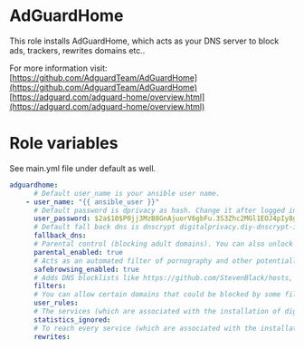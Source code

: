 # AdGuardHome
This role installs AdGuardHome, which acts as your DNS server to block ads, trackers, rewrites domains etc..

For more information visit:  
[https://github.com/AdguardTeam/AdGuardHome](https://github.com/AdguardTeam/AdGuardHome)  
[https://adguard.com/adguard-home/overview.html](https://adguard.com/adguard-home/overview.html)

# Role variables
See main.yml file under default as well.
```yaml
adguardhome:
      # Default user_name is your ansible user name.
    - user_name: "{{ ansible_user }}"
      # Default password is dprivacy as hash. Change it after logged in or create another hash `mkpasswd -m bcrypt -R 10 <password>`.
      user_password: $2a$10$P0jj3MzB8GnAjuorV6gbFu.3S3Zhc2MGl1EOJ4pIy8gjdd9uDXz4i
      # Default fall back dns is dnscrypt digitalprivacy.diy-dnscrypt-ipv4. See a list here https://dnscrypt.info/public-servers/ if you want to change it.
      fallback_dns:
      # Parental control (blocking adult domains). You can also unlock specific domains for specific clients if you wish under https://adguardhome.digitalprivacy.homes/#custom_rules - @@||example.com^$client='your_computer'
      parental_enabled: true
      # Acts as an automated filter of pornography and other potentially offensive and inappropriate content. 
      safebrowsing_enabled: true
      # Adds DNS blocklists like https://github.com/StevenBlack/hosts, https://github.com/hagezi/dns-blocklists, ... .
      filters:
      # You can allow certain domains that could be blocked by some filters.
      user_rules:
      # The services (which are associated with the installation of digitalprivacy.homes) such as nextcloud.digitalprivacy.homes are ignored in the list of “Top queried domains”.
      statistics_ignored:
      # To reach every service (which are associated with the installation of digitalprivacy.homes) such as nextcloud.digitalprivacy.homes, it must be redirected to your server. Otherwise, your devices will search the Internet for these services.
      rewrites:
```